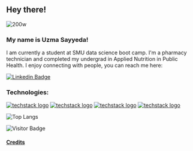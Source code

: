 ## Hey there!
![200w](https://github.com/UzmaSayyeda/UzmaSayyeda/assets/136635992/e097325c-9864-4b23-8ed7-c8387714cd06)

### My name is Uzma Sayyeda!
I am currently a student at SMU data science boot camp.
I'm a pharmacy technician and completed my undergrad in Applied Nutrition in Public Health.
I enjoy connecting with people, you can reach me here:  

[![Linkedin Badge](https://img.shields.io/badge/-uzmasayyeda-blue?style=for-the-badge&logo=Linkedin&logoColor=white&link=https:/www.linkedin.com/in/uzma-sayyeda)](https://www.linkedin.com/in/uzma-sayyeda/)

### Technologies:<br>

[![techstack logo](https://readme-components.vercel.app/api?component=logo&fill=gray-subtle&logo=python)](https://github.com/harish-sethuraman/readme-components)
[![techstack logo](https://readme-components.vercel.app/api?component=logo&fill=gray-subtle&logo=postgresql)](https://github.com/harish-sethuraman/readme-components)
[![techstack logo](https://readme-components.vercel.app/api?component=logo&fill=gray-subtle&logo=git)](https://github.com/harish-sethuraman/readme-components)
[![techstack logo](https://readme-components.vercel.app/api?component=logo&fill=gray-subtle&logo=github)](https://github.com/harish-sethuraman/readme-components)

![Top Langs](https://github-readme-stats.vercel.app/api/top-langs/?username=UzmaSayyeda&hide_progress=true)


![Visitor Badge](https://visitor-badge.laobi.icu/badge?page_id=UzmaSayyeda.UzmaSayyeda)


#### [Credits](https://github.com/abhisheknaiidu/awesome-github-profile-readme#gifs-)
